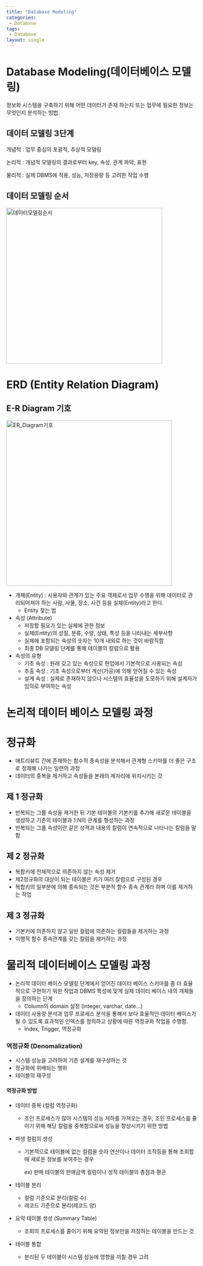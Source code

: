 ```yaml
---
title: "Database Modeling"
categories:
 - Database
tags:
 - Database
layout: single
---
```

# Database Modeling(데이터베이스 모델링)

정보화 시스템을 구축하기 위해 어떤 데이터가 존재 하는지 또는 업무에 필요한 정보는 무엇인지 분석하는 방법.

## 데이터 모델링 3단계

개념적 : 업무 중심의 포괄적, 추상적 모델링

논리적 : 개념적 모델링의 결과로부터 key, 속성, 관계 파악, 표현

물리적 : 실제 DBMS에 적용, 성능, 저장용량 등 고려한 작업 수행

## 데이터 모델링 순서

<img width="411" alt="데이터모델링순서" src="https://user-images.githubusercontent.com/33771279/78515472-fab14780-77f0-11ea-99ee-5693d036d6cd.png">

# ERD (Entity Relation Diagram)

## E-R Diagram 기호

<img width="437" alt="ER_Diagram기호" src="https://user-images.githubusercontent.com/33771279/78515657-8fb44080-77f1-11ea-957c-9250094b727b.png">

- 개체(Entity) : 사용자와 관계가 있는 주요 객체로서 업무 수행을 위해 데이터로 관리되어져야 하는 사람, 사물, 장소, 사건 등을 실체(Entity)라고 한다.
  - Entity 찾는 법
- 속성 (Attribute)
  - 저장할 필요가 있는 실체에 관한 정보
  - 실체(Entity)의 성질, 분류, 수량, 상태, 특성 등을 나타내는 세부사항
  - 실체에 포함되는 속성의 숫자는 10개 내외로 하는 것이 바람직함
  - 최종 DB 모델링 단계를 통해 테이블의 칼럼으로 활용
- 속성의 유형
  - 기초 속성 : 원래 갖고 있는 속성으로 현업에서 기본적으로 사용되는 속성
  - 추출 속성 : 기초 속성으로부터 계산(가공)에 의해 얻어질 수 있는 속성
  - 설계 속성 : 실제로 존재하지 않으나 시스템의 효율성을 도모하기 위해 설계자가 임의로 부여하는 속성

# 논리적 데이터 베이스 모델링 과정

# 정규화

- 애트리뷰트 간에 존재하는 함수적 종속성을 분석해서 관계형 스키마를 더 좋은 구조로 정제해 나가는 일련의 과정
- 데이터의 중복을 제거하고 속성들을 본래의 제자리에 위치시키는 것

## 제 1 정규화

- 반복되는 그룹 속성을 제거한 뒤 기본 테이블의 기본키를 추가해 새로운 테이블을 생성하고 기존의 테이블과 1:N의 관계를 형성하는 과정
- 반복되는 그룹 속성이란 같은 성격과 내용의 칼럼이 연속적으로 나타나는 칼럼을 말함

## 제 2 정규화

- 복합키에 전체적으로 의존하지 않는 속성 제거
- 제2정규화의 대상이 되는 테이블은 키가 여러 칼럼으로 구성된 경우
- 복합키의 일부분에 의해 종속되는 것은 부분적 함수 종속 관계라 하며 이를 제거하는 작업

## 제 3 정규화

- 기본키에 의존하지 않고 일반 컬럼에 의존하는 컬럼들을 제거하는 과정
- 이행적 함수 종속관계를 갖는 칼럼을 제거하는 과정

# 물리적 데이터베이스 모델링 과정

- 논리적 데이터 베이스 모델링 단계에서 얻어진 데이터 베이스 스키마를 좀 더 효율적으로 구현하기 위한 작업과 DBMS 특성에 맞게 실제 데이터 베이스 내의 개체들을 정의하는 단계
  - Column의 domain 설정 (integer, varchar, date...)
- 데이터 사용량 분석과 업무 프로세스 분석을 통해서 보다 효율적인 데이터 베이스가 될 수 있도록 효과적인 인덱스를 정의하고 상황에 따른 역정규화 작업을 수행함.
  - Index, Trigger, 역정규화

### 역정규화 (Denomalization)

- 시스템 성능을 고려하여 기존 설계를 재구성하는 것
- 정규화에 위배되는 행위
- 테이블의 재구성

#### 역정규화 방법

- 데이터 중복 (컬럼 역정규화)

  - 조인 프로세스가 많아 시스템의 성능 저하를 가져오는 경우, 조인 프로세스를 줄이기 위해 해당 칼럼을 중복함으로써 성능을 향상시키기 위한 방법

- 파생 컬럼의 생성

  - 기본적으로 테이블에 없는 컬럼을 숫자 연산이나 데이터 조작등을 통해 조회할 때 새로운 정보를 보여주는 경우

    ex) 판매 테이블의 판매금액 컬럼이나 성적 테이블의 총점과 평균

- 테이블 분리

  - 컬럼 기준으로 분리(컬럼 수)
  - 레코드 기준으로 분리(레코드 양)

- 요약 테이블 생성 (Summary Table)

  - 조회의 프로세스를 줄이기 위해 요약된 정보만을 저장하는 테이블을 만드는 것

- 테이블 통합

  - 분리된 두 테이블이 시스템 성능에 영향을 끼칠 경우 고려



